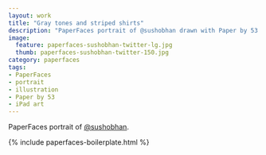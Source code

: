 ```yaml
---
layout: work
title: "Gray tones and striped shirts"
description: "PaperFaces portrait of @sushobhan drawn with Paper by 53 on an iPad."
image: 
  feature: paperfaces-sushobhan-twitter-lg.jpg
  thumb: paperfaces-sushobhan-twitter-150.jpg
category: paperfaces
tags: 
- PaperFaces
- portrait
- illustration
- Paper by 53
- iPad art
---
```


PaperFaces portrait of [@sushobhan](http://twitter.com/sushobhan).

{% include paperfaces-boilerplate.html %}